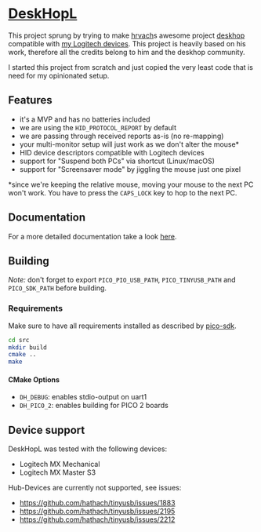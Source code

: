 # [DeskHopL](#)

This project sprung by trying to make [hrvach](https://github.com/hrvach)s awesome project [deskhop](https://github.com/hrvach/deskhop) compatible with [my Logitech devices](https://github.com/hrvach/deskhop/issues/47).
This project is heavily based on his work, therefore all the credits belong to him and the deskhop community.

I started this project from scratch and just copied the very least code that is need for my opinionated setup.

## Features

- it's a MVP and has no batteries included
- we are using the `HID_PROTOCOL_REPORT` by default
- we are passing through received reports as-is (no re-mapping)
- your multi-monitor setup will just work as we don't alter the mouse\*
- HID device descriptors compatible with Logitech devices
- support for "Suspend both PCs" via shortcut (Linux/macOS)
- support for "Screensaver mode" by jiggling the mouse just one pixel

\*since we're keeping the relative mouse, moving your mouse to the next PC won't work. You have to press the `CAPS_LOCK` key to hop to the next PC.

## Documentation

For a more detailed documentation take a look [here](./docs/README.md).

## Building

_Note:_ don't forget to export `PICO_PIO_USB_PATH`, `PICO_TINYUSB_PATH` and `PICO_SDK_PATH` before building.

### Requirements

Make sure to have all requirements installed as described by [pico-sdk](https://github.com/raspberrypi/pico-sdk).

```sh
cd src
mkdir build
cmake ..
make
```

#### CMake Options

- `DH_DEBUG`: enables stdio-output on uart1
- `DH_PICO_2`: enables building for PICO 2 boards

## Device support

DeskHopL was tested with the following devices:

- Logitech MX Mechanical
- Logitech MX Master S3

Hub-Devices are currently not supported, see issues:

- <https://github.com/hathach/tinyusb/issues/1883>
- <https://github.com/hathach/tinyusb/issues/2195>
- <https://github.com/hathach/tinyusb/issues/2212>
